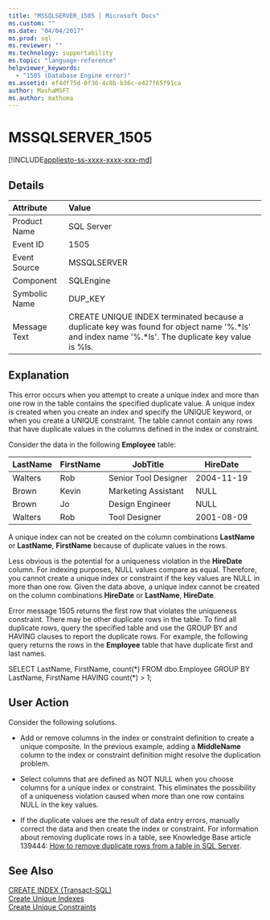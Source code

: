 ```yaml
---
title: "MSSQLSERVER_1505 | Microsoft Docs"
ms.custom: ""
ms.date: "04/04/2017"
ms.prod: sql
ms.reviewer: ""
ms.technology: supportability
ms.topic: "language-reference"
helpviewer_keywords: 
  - "1505 (Database Engine error)"
ms.assetid: ef4df75d-0f36-4c8b-b36c-e427f65f91ca
author: MashaMSFT
ms.author: mathoma
---
```

# MSSQLSERVER_1505
[!INCLUDE[appliesto-ss-xxxx-xxxx-xxx-md](../../includes/appliesto-ss-xxxx-xxxx-xxx-md.md)]
  
## Details  
  
| Attribute | Value |  
| :-------- | :---- |  
|Product Name|SQL Server|  
|Event ID|1505|  
|Event Source|MSSQLSERVER|  
|Component|SQLEngine|  
|Symbolic Name|DUP_KEY|  
|Message Text|CREATE UNIQUE INDEX terminated because a duplicate key was found for object name '%.\*ls' and index name '%.\*ls'.  The duplicate key value is %ls.|  
  
## Explanation  
This error occurs when you attempt to create a unique index and more than one row in the table contains the specified duplicate value. A unique index is created when you create an index and specify the UNIQUE keyword, or when you create a UNIQUE constraint. The table cannot contain any rows that have duplicate values in the columns defined in the index or constraint.  
  
Consider the data in the following **Employee** table:  
  
|LastName|FirstName|JobTitle|HireDate|  
|------------|-------------|------------|------------|  
|Walters|Rob|Senior Tool Designer|2004-11-19|  
|Brown|Kevin|Marketing Assistant|NULL|  
|Brown|Jo|Design Engineer|NULL|  
|Walters|Rob|Tool Designer|2001-08-09|  
  
A unique index can not be created on the column combinations **LastName** or **LastName**, **FirstName** because of duplicate values in the rows.  
  
Less obvious is the potential for a uniqueness violation in the **HireDate** column. For indexing purposes, NULL values compare as equal. Therefore, you cannot create a unique index or constraint if the key values are NULL in more than one row. Given the data above, a unique index cannot be created on the column combinations **HireDate** or **LastName**, **HireDate**.  
  
Error message 1505 returns the first row that violates the uniqueness constraint. There may be other duplicate rows in the table. To find all duplicate rows, query the specified table and use the GROUP BY and HAVING clauses to report the duplicate rows. For example, the following query returns the rows in the **Employee** table that have duplicate first and last names.  
  
SELECT LastName, FirstName, count(*) FROM dbo.Employee GROUP BY LastName, FirstName HAVING count(\*) > 1;  
  
## User Action  
Consider the following solutions.  
  
-   Add or remove columns in the index or constraint definition to create a unique composite. In the previous example, adding a **MiddleName** column to the index or constraint definition might resolve the duplication problem.  
  
-   Select columns that are defined as NOT NULL when you choose columns for a unique index or constraint. This eliminates the possibility of a uniqueness violation caused when more than one row contains NULL in the key values.  
  
-   If the duplicate values are the result of data entry errors, manually correct the data and then create the index or constraint. For information about removing duplicate rows in a table, see Knowledge Base article 139444: [How to remove duplicate rows from a table in SQL Server](https://support.microsoft.com/kb/139444).  
  
## See Also  
[CREATE INDEX &#40;Transact-SQL&#41;](~/t-sql/statements/create-index-transact-sql.md)  
[Create Unique Indexes](~/relational-databases/indexes/create-unique-indexes.md)  
[Create Unique Constraints](~/relational-databases/tables/create-unique-constraints.md)  
  
